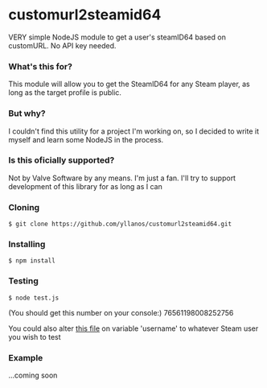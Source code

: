 # customurl2steamid64
VERY simple NodeJS module to get a user's steamID64 based on customURL. No API key needed.

### What's this for?
This module will allow you to get the SteamID64 for any Steam player, as long as the target profile is public.

### But why?
I couldn't find this utility for a project I'm working on, so I decided to write it myself and learn some NodeJS in the process.

### Is this oficially supported?
Not by Valve Software by any means. I'm just a fan. I'll try to support development of this library for as long as I can

### Cloning
    $ git clone https://github.com/yllanos/customurl2steamid64.git

### Installing
    $ npm install

### Testing
    $ node test.js

(You should get this number on your console:)
    76561198008252756

You could also alter [this file](../blob/master/test.js) on variable 'username' to whatever Steam user you wish to test

### Example
...coming soon
